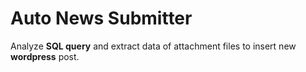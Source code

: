 # Auto News Submitter

Analyze **SQL query** and extract data of attachment files to insert new **wordpress** post.
